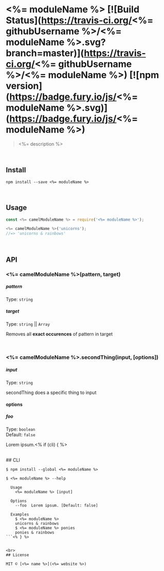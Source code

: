 # <%= moduleName %> [![Build Status](https://travis-ci.org/<%= githubUsername %>/<%= moduleName %>.svg?branch=master)](https://travis-ci.org/<%= githubUsername %>/<%= moduleName %>) [![npm version](https://badge.fury.io/js/<%= moduleName %>.svg)](https://badge.fury.io/js/<%= moduleName %>)

> <%= description %>


<br>

## Install

```
npm install --save <%= moduleName %>
```


<br>

## Usage

```js
const <%= camelModuleName %> = require('<%= moduleName %>');

<%= camelModuleName %>('unicorns');
//=> 'unicorns & rainbows'
```


<br>

## API

### <%= camelModuleName %>(pattern, target)

##### pattern

Type: `string`

##### target

Type: `string` || `Array`

Removes all **exact occurences** of pattern in target

<br>

### <%= camelModuleName %>.secondThing(input, [options])

##### input

Type: `string`

secondThing does a specific thing to input

#### options

##### foo

Type: `boolean`<br>
Default: `false`

Lorem ipsum.<% if (cli) { %>


<br>
## CLI

```
$ npm install --global <%= moduleName %>
```

```
$ <%= moduleName %> --help

  Usage
    <%= moduleName %> [input]

  Options
    --foo  Lorem ipsum. [Default: false]

  Examples
    $ <%= moduleName %>
    unicorns & rainbows
    $ <%= moduleName %> ponies
    ponies & rainbows
```<% } %>


<br>
## License

MIT © [<%= name %>](<%= website %>)

